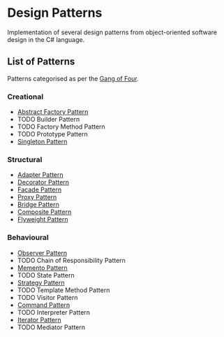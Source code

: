 # Design Patterns
Implementation of several design patterns from object-oriented software design in the C# language.

## List of Patterns
Patterns categorised as per the [Gang of Four](https://en.wikipedia.org/wiki/Design_Patterns).

### Creational
- [Abstract Factory Pattern](https://github.com/Lewis-Allen/Design-Patterns/tree/master/DesignPatterns/AbstractFactoryPattern)
- TODO Builder Pattern
- TODO Factory Method Pattern
- TODO Prototype Pattern
- [Singleton Pattern](https://github.com/Lewis-Allen/Design-Patterns/tree/master/DesignPatterns/SingletonPattern)

### Structural
- [Adapter Pattern](https://github.com/Lewis-Allen/Design-Patterns/tree/master/DesignPatterns/AdapterPattern)
- [Decorator Pattern](https://github.com/Lewis-Allen/Design-Patterns/tree/master/DesignPatterns/DecoratorPattern)
- [Facade Pattern](https://github.com/Lewis-Allen/Design-Patterns/tree/master/DesignPatterns/FacadePattern)
- [Proxy Pattern](https://github.com/Lewis-Allen/Design-Patterns/tree/master/DesignPatterns/ProxyPattern)
- [Bridge Pattern](https://github.com/Lewis-Allen/Design-Patterns/tree/master/DesignPatterns/BridgePattern)
- [Composite Pattern](https://github.com/Lewis-Allen/Design-Patterns/tree/master/DesignPatterns/CompositePattern)
- [Flyweight Pattern](https://github.com/Lewis-Allen/Design-Patterns/tree/master/DesignPatterns/FlyweightPattern)

### Behavioural
- [Observer Pattern](https://github.com/Lewis-Allen/Design-Patterns/tree/master/DesignPatterns/ObserverPattern)
- TODO Chain of Responsibility Pattern
- [Memento Pattern](https://github.com/Lewis-Allen/Design-Patterns/tree/master/DesignPatterns/MementoPattern)
- TODO State Pattern
- [Strategy Pattern](https://github.com/Lewis-Allen/Design-Patterns/tree/master/DesignPatterns/StrategyPattern)
- TODO Template Method Pattern
- TODO Visitor Pattern
- [Command Pattern](https://github.com/Lewis-Allen/Design-Patterns/tree/master/DesignPatterns/CommandPattern)
- TODO Interpreter Pattern
- [Iterator Pattern](https://github.com/Lewis-Allen/Design-Patterns/tree/master/DesignPatterns/IteratorPattern)
- TODO Mediator Pattern
         
